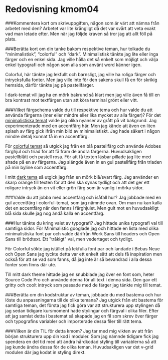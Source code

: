 ---
---
Redovisning kmom04
=========================

###Kommentera kort om skrivuppgiften, någon som är värt att nämna från arbetet med den?
Arbetet var lite krångligt då det var svårt att veta exakt vad man letade efter. Men när jag följde kraven så tror jag att allt föll på plats.

###Berätta kort om din tanke bakom respektive teman, hur tolkade du “minimalistisk”, “colorful” och “dark”.
Minimalistisk tänkte jag lite eller inga färger och en enkel sida. Jag ville hålla det så enkelt som möjligt och välja enkel typografi och någon som alla som använt word känner igen.

Colorful, här tänkte jag lekfullt och barnsligt, jag ville ha roliga färger och intrycksfulla fonter. Men jag ville inte för den sakens skull få en för skrikig hemsida, därför tänkte jag på pastellfärger.

I dark-temat vill jag ha en mörk bakrund så klart men jag ville även få till en bra kontrast mot textfärgen utan att köra terminal grönt eller vitt.

###Vilket färgschema valde du till respektive tema och hur valde du att använda färgerna (mer eller mindre eller lika mycket av alla färger)?
För det [minimalistiska temat](http://www.student.bth.se/~daje19/dbwebb-kurser/design/me/redovisa/htdocs/redovisning/kmom04?style=04_minimalistic "Minimalistiskt tema") valde jag olika nyanser av grått på vit bakgrund. Jag experimenterade med en accentfärg här. Men jag kände att även en liten splash av färg gick ifrån min bild av minimalistiskt. Jag hade säkert i någon mindre detalj kunnat få in en accentfärg.

För [colorful temat](http://www.student.bth.se/~daje19/dbwebb-kurser/design/me/redovisa/htdocs/redovisning/kmom04?style=04_colorful "Colorful tema") så utgick jag från en blå pastellfärg och använde Adobes färghjul och triad för att få fram de andra färgerna. Huvudsakligen pastellblått och pastell rosa. För att få texten läsbar pillade jag lite med shade på en av färgerna. Jag slängde även in en gul pastellfärg från triaden på min byline som accentfärg.

I mitt [dark tema](http://www.student.bth.se/~daje19/dbwebb-kurser/design/me/redovisa/htdocs/redovisning/kmom04?style=04_dark "Dark tema") så utgick jag från en mörk blå/svart färg. Jag använder en skarp orange till texten för att den ska synas tydligt och att det ger ett roligare intryck än en vit eller grön färg som är vanlig i mörka sidor. 

###Valde du att jobba med accentfärg och isåfall hur?
Jag jobbade med en gul accentfärg i colorful-temat, som jag nämnde ovan. Om man nu kan kalla det en accentfärg när den fanns i färghjulet. Men gult mot en huvudsakligt blå sida skulle jag nog ändå kalla en accentfärg.

###Hur tänkte du kring valet av typografi?
Jag hittade unika typografi val till samtliga sidor. För Minimalistic googlade jag och hittade en lista med olika minimalistiska font par och valde därifrån Work Sans till headers och Open Sans till brödtext. Ett "tråkigt" val, men vedertaget och tydligt.

För Colorful sökte jag istället på lekfulla font par och landade i Bebas Neue och Open Sans jag tyckte detta var ett enkelt sätt att dels få inspiration men också för att se vad som fanns, då jag inte är så bevandrad i alla dessa fonter som finns där ute.

Till mitt dark theme hittade jag en snubblade jag över en font som, heter Source Code Pro och använde denna för all text i denna sida. Den gav ett gritty och coolt intryck som passade med de färger jag tänkte mig till temat.

###Berätta om din kodstruktur av teman, jobbade du med bastema och hur löste du anpassningarna till de olika temana?
Jag utgick från ett bastema för samtliga teman, det första jag fick göra var att strukturera upp stylingen då jag sedan tidigare kursmoment hade stylingar och färgval i olika filer. Efter att jag samlat detta i bastemat så skapade jag en fil som skrev över färger och typografins variabler och importerade dessa filer till rätt tema.

###Vilken är din TIL för detta kmom?
Jag tar med mig vikten av att från början strukturera upp din kod i moduler. Som jag nämnde tidigare fick jag spendera en del tid med att ändra hårdkodad styling till variablerna så att jag kunde ändra dessa för de olika teman. Huvudsakligen var det v-grid modulen där jag kodat in styling direkt.
